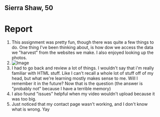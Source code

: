 ## Sierra Shaw, 50

# **Report**
1. This assignment was pretty fun, though there was quite a few things to do. One thing I've been thinking about, is how dow we access the data we "harvest" from the websites we make. I also enjoyed looking up the photos.
2. ![Image](/imgs/screenshot.png)
3. I had to go back and review a lot of things. I wouldn't say that i'm really familiar with HTML stuff. Like I can't recall a whole lot of stuff off of my head, but what we're learning mostly makes sense to me. Will I remember it in the future? Now that is the question (the answer is "probably not" because I have a terrible memory)
4. I also found "issues" helpful when my video wouldn't upload because it was too big.
5. Just noticed that my contact page wasn't working, and I don't know what is wrong. Yay
